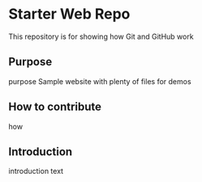 # Starter Web Repo

This repository is for showing how Git and GitHub work

## Purpose
purpose
Sample website with plenty of files for demos

## How to contribute
how

## Introduction
introduction text
